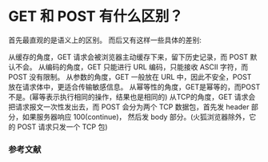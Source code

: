 # GET 和 POST 有什么区别？

首先最直观的是语义上的区别。
而后又有这样一些具体的差别:

从缓存的角度，GET 请求会被浏览器主动缓存下来，留下历史记录，而 POST 默认不会。
从编码的角度，GET 只能进行 URL 编码，只能接收 ASCII 字符，而 POST 没有限制。
从参数的角度，GET 一般放在 URL 中，因此不安全，POST 放在请求体中，更适合传输敏感信息。
从幂等性的角度，GET是幂等的，而POST不是。(幂等表示执行相同的操作，结果也是相同的)
从TCP的角度，GET 请求会把请求报文一次性发出去，而 POST 会分为两个 TCP 数据包，首先发 header 部分，如果服务器响应 100(continue)， 然后发 body 部分。(火狐浏览器除外，它的 POST 请求只发一个 TCP 包)


### 参考文献
